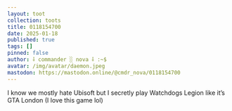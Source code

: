 ```yaml
---
layout: toot
collection: toots
title: 0118154700
date: 2025-01-18
published: true
tags: []
pinned: false
author: ⸸ commander ░ nova ⸸ :~$
avatar: /img/avatar/daemon.jpeg
mastodon: https://mastodon.online/@cmdr_nova/0118154700
---
```


I know we mostly hate Ubisoft but I secretly play Watchdogs Legion like it’s GTA London (I love this game lol)

